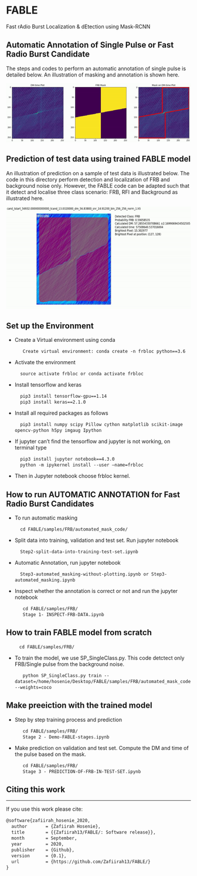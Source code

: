 # FABLE
Fast rAdio Burst Localization &amp; dEtection using Mask-RCNN

Automatic Annotation of Single Pulse or Fast Radio Burst Candidate
---
The steps and codes to perform an automatic annotation of single pulse is detailed below. An illustration of masking and annotation is shown here.

[![Masking Video](gif/masking.gif)](https://drive.google.com/file/d/11vHLk3XAHtV3lCx5VFZc9A4mro7KQFlp/view?usp=sharing)

Prediction of test data using trained FABLE model
---

An illustration of prediction on a sample of test data is illustrated below. The code in this directory perform detection and localization of FRB and background noise only. However, the FABLE code can be adapted such that it detect and localise three class scenario: FRB, RFI and Background as illustrated here.

[![Prediction Video](gif/prediction.gif)](https://drive.google.com/file/d/1Q_p0dpCvVITOJwRyDwiuhWo-OCST8SLf/view?usp=sharing)


Set up the Environment
---
- Create a Virtual environment using conda

         Create virtual environment: conda create -n frbloc python==3.6

- Activate the environment

        source activate frbloc or conda activate frbloc
       
- Install tensorflow and keras 

        pip3 install tensorflow-gpu==1.14
        pip3 install keras==2.1.0
        
- Install all required packages as follows

        pip3 install numpy scipy Pillow cython matplotlib scikit-image opencv-python h5py imgaug Ipython
        
- If jupyter can’t find the tensorflow and jupyter is not working, on terminal type

        pip3 install jupyter notebook==4.3.0
        python -m ipykernel install --user —name=frbloc
        
- Then in Jupyter notebook choose frbloc kernel.

How to run AUTOMATIC ANNOTATION for Fast Radio Burst Candidates
---
- To run automatic masking 

        cd FABLE/samples/FRB/automated_mask_code/
        
- Split data into training, validation and test set. Run jupyter notebook

        Step2-split-data-into-training-test-set.ipynb

- Automatic Annotation, run jupyter notebook

        Step3-automated_masking-without-plotting.ipynb or Step3-automated_masking.ipynb   
        
- Inspect whether the annotation is correct or not and run the jupyter notebook

         cd FABLE/samples/FRB/
         Stage 1- INSPECT-FRB-DATA.ipynb

        
How to train FABLE model from scratch
---

         cd FABLE/samples/FRB/
         
- To train the model, we use SP_SingleClass.py. This code detctect only FRB/Single pulse from the background noise.

         python SP_SingleClass.py train --dataset=/home/hosenie/Desktop/FABLE/samples/FRB/automated_mask_code/fetch_data --weights=coco
         
Make preeiction with the trained model
---
- Step by step training process and prediction

         cd FABLE/samples/FRB/
         Stage 2 - Demo-FABLE-stages.ipynb
         
- Make prediction on validation and test set. Compute the DM and time of the pulse based on the mask.

         cd FABLE/samples/FRB/
         Stage 3 - PREDICTION-OF-FRB-IN-TEST-SET.ipynb




## Citing this work
___

If you use this work please cite:

    @software{zafiirah_hosenie_2020,
      author       = {Zafiirah Hosenie},
      title        = {{Zafiirah13/FABLE/: Software release}},
      month        = September,
      year         = 2020,
      publisher    = {Github},
      version      = {0.1},
      url          = {https://github.com/Zafiirah13/FABLE/}
    }
